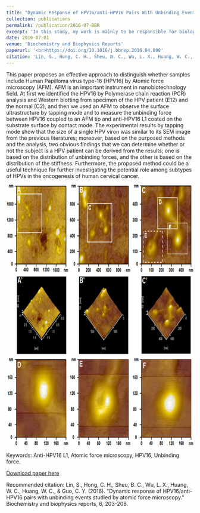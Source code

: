 ```yaml
---
title: "Dynamic Response of HPV16/anti-HPV16 Pairs With Unbinding Events Studied by Atomic Force Microscopy"
collection: publications
permalink: /publication/2016-07-BBR
excerpt: 'In this study, my work is mainly to be responsible for biological sample preparation, coating anti-HPV16 on Atomic Force Microscopy(AFM) tips(bound covalently), AFM probe and scanner calibration, and operate an AFM in liquid are amplitude-modulation and tapping mode, after image sampling of HPV16 acquired by tapping mode.'
date: 2016-07-01
venue: 'Biochemistry and Biophysics Reports'
paperurl: '<br>https://doi.org/10.1016/j.bbrep.2016.04.008'
citation: 'Lin, S., Hong, C. H., Sheu, B. C., Wu, L. X., Huang, W. C., Huang, W. C., & <B>Guo, C. Y.</B> (2016). &quot;Dynamic Response of HPV16/anti-HPV16 Pairs With Unbinding Events Studied by Atomic Force Microscopy.&quot; <i>Biochemistry and Biophysics Reports</i>. <B>(Co-author)</B>'
---
```

This paper proposes an effective approach to distinguish whether samples include Human Papilloma virus type-16 (HPV16) by Atomic force microscopy (AFM). AFM is an important instrument in nanobiotechnology field. At first we identified the HPV16 by Polymerase chain reaction (PCR) analysis and Western blotting from specimen of the HPV patient (E12) and the normal (C2), and then we used an AFM to observe the surface ultrastructure by tapping mode and to measure the unbinding force between HPV16 coupled to an AFM tip and anti-HPV16 L1 coated on the substrate surface by contact mode. The experimental results by tapping mode show that the size of a single HPV viron was similar to its SEM image from the previous literatures; moreover, based on the purposed methods and the analysis, two obvious findings that we can determine whether or not the subject is a HPV patient can be derived from the results; one is based on the distribution of unbinding forces, and the other is based on the distribution of the stiffness. Furthermore, the proposed method could be a useful technique for further investigating the potential role among subtypes of HPVs in the oncogenesis of human cervical cancer.

<p align="center">
    <img src="/images/2016-07-BBR/gr1.jpg" width="800" height="700">
</p>

Keywords: Anti-HPV16 L1, Atomic force microscopy, HPV16, Unbinding force.

[Download paper here](https://github.com/GCY/GCY.github.io/blob/master/files/1-s2.0-S2405580816300498-main.pdf)

Recommended citation: Lin, S., Hong, C. H., Sheu, B. C., Wu, L. X., Huang, W. C., Huang, W. C., & Guo, C. Y. (2016). "Dynamic response of HPV16/anti-HPV16 pairs with unbinding events studied by atomic force microscopy." Biochemistry and biophysics reports, 6, 203-208.

